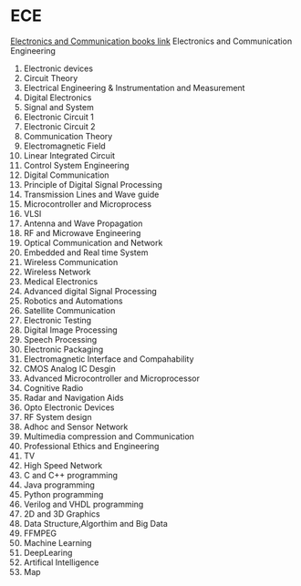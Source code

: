# ECE

[Electronics and Communication books link](https://drive.google.com/drive/folders/1t9BN9aUryaJ3jKmMpHdwRbU0zAb3i4al?usp=sharing)
Electronics and Communication Engineering

1. Electronic devices
2. Circuit Theory
3. Electrical Engineering & Instrumentation and Measurement
4. Digital Electronics
5. Signal and System
6. Electronic Circuit 1
7. Electronic Circuit 2
8. Communication Theory
9. Electromagnetic Field
10. Linear Integrated Circuit
11. Control System Engineering
12. Digital Communication
13. Principle of Digital Signal Processing
14. Transmission Lines and Wave guide
15. Microcontroller and Microprocess
16. VLSI
17. Antenna and Wave Propagation
18. RF and Microwave Engineering
19. Optical Communication and Network
20. Embedded and Real time System
21. Wireless Communication
22. Wireless Network
23. Medical Electronics
24. Advanced digital Signal Processing
25. Robotics and Automations
26. Satellite Communication
27. Electronic Testing
28. Digital Image Processing
29. Speech Processing
30. Electronic Packaging
31. Electromagnetic Interface and Compahability
32. CMOS Analog IC Desgin
33. Advanced Microcontroller and Microprocessor
34. Cognitive Radio
35. Radar and Navigation Aids
36. Opto Electronic Devices
37. RF System design
38. Adhoc and Sensor Network
39. Multimedia compression and Communication
40. Professional Ethics and Engineering
41. TV
42. High Speed Network
43. C and C++ programming 
44. Java programming 
45. Python programming
46. Verilog and VHDL programming
47. 2D and 3D Graphics
48. Data Structure,Algorthim and Big Data
49. FFMPEG
50. Machine Learning
51. DeepLearing
52. Artifical Intelligence
53. Map












